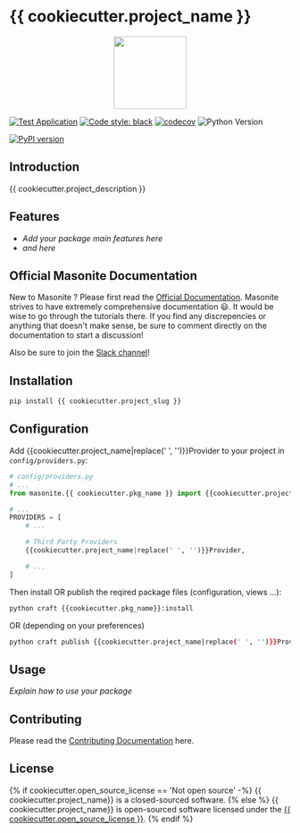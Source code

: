 # {{ cookiecutter.project_name }}

<p align="center">
<img src="https://i.imgur.com/rEXcoMn.png" width="130px">
</p>

<p align="center">

[![Test Application](https://github.com/{{cookiecutter.github_username}}/{{cookiecutter.project_slug}}/workflows/Test%20Application/badge.svg?branch=master)](https://github.com/{{cookiecutter.github_username}}/{{cookiecutter.project_slug}}/actions)
[![Code style: black](https://img.shields.io/badge/code%20style-black-000000.svg)](https://github.com/psf/black)
[![codecov](https://codecov.io/gh/{{cookiecutter.github_username}}/{{cookiecutter.project_slug}}/branch/master/graph/badge.svg)](https://codecov.io/gh/{{cookiecutter.github_username}}/{{cookiecutter.project_slug}}/)
<img src="https://img.shields.io/badge/python-{{cookiecutter.python_min}}+-blue.svg" alt="Python Version">

[![PyPI version](https://badge.fury.io/py/{{cookiecutter.project_slug}}.svg)](https://badge.fury.io/py/{{cookiecutter.project_slug}})

</p>

## Introduction

{{ cookiecutter.project_description }}

## Features

- _Add your package main features here_
- _and here_

## Official Masonite Documentation

New to Masonite ? Please first read the [Official Documentation](https://docs.masoniteproject.com/).
Masonite strives to have extremely comprehensive documentation 😃. It would be wise to go through the tutorials there.
If you find any discrepencies or anything that doesn't make sense, be sure to comment directly on the documentation to start a discussion!

Also be sure to join the [Slack channel](http://slack.masoniteproject.com/)!

## Installation

```bash
pip install {{ cookiecutter.project_slug }}
```

## Configuration

Add {{cookiecutter.project_name|replace(' ', '')}}Provider to your project in `config/providers.py`:

```python
# config/providers.py
# ...
from masonite.{{ cookiecutter.pkg_name }} import {{cookiecutter.project_name|replace(' ', '')}}Provider

# ...
PROVIDERS = [
    # ...

    # Third Party Providers
    {{cookiecutter.project_name|replace(' ', '')}}Provider,

    # ...
]
```

Then install OR publish the reqired package files (configuration, views ...):

```bash
python craft {{cookiecutter.pkg_name}}:install
```

OR (depending on your preferences)

```bash
python craft publish {{cookiecutter.project_name|replace(' ', '')}}Provider
```

## Usage

_Explain how to use your package_

## Contributing

Please read the [Contributing Documentation](CONTRIBUTING.md) here.

## License

{% if cookiecutter.open_source_license == 'Not open source' -%}
{{ cookiecutter.project_name}} is a closed-sourced software.
{% else %}
{{ cookiecutter.project_name}} is open-sourced software licensed under the [{{ cookiecutter.open_source_license }}](LICENSE).
{% endif %}
